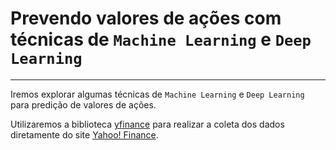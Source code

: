 # Prevendo valores de ações com técnicas de `Machine Learning` e `Deep Learning`
---

Iremos explorar algumas técnicas de `Machine Learning` e `Deep Learning` para predição de valores de ações.

Utilizaremos a biblioteca [yfinance](https://pypi.org/project/yfinance/) para realizar a coleta dos dados diretamente do site [Yahoo! Finance](https://finance.yahoo.com/).
